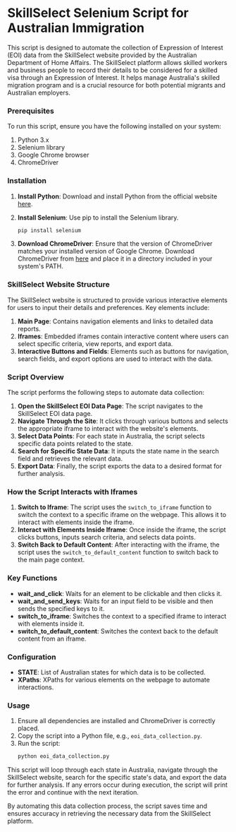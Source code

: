 # SkillSelect Selenium Script for Australian Immigration

This script is designed to automate the collection of Expression of Interest (EOI) data from the SkillSelect website provided by the Australian Department of Home Affairs. The SkillSelect platform allows skilled workers and business people to record their details to be considered for a skilled visa through an Expression of Interest. It helps manage Australia's skilled migration program and is a crucial resource for both potential migrants and Australian employers.

### Prerequisites

To run this script, ensure you have the following installed on your system:

1. Python 3.x
2. Selenium library
3. Google Chrome browser
4. ChromeDriver

### Installation

1. **Install Python**: Download and install Python from the official website [here](https://www.python.org/downloads/).

2. **Install Selenium**: Use pip to install the Selenium library.
   ```bash
   pip install selenium
   ```

3. **Download ChromeDriver**: Ensure that the version of ChromeDriver matches your installed version of Google Chrome. Download ChromeDriver from [here](https://sites.google.com/chromium.org/driver/downloads) and place it in a directory included in your system's PATH.

### SkillSelect Website Structure

The SkillSelect website is structured to provide various interactive elements for users to input their details and preferences. Key elements include:

1. **Main Page**: Contains navigation elements and links to detailed data reports.
2. **Iframes**: Embedded iframes contain interactive content where users can select specific criteria, view reports, and export data.
3. **Interactive Buttons and Fields**: Elements such as buttons for navigation, search fields, and export options are used to interact with the data.

### Script Overview

The script performs the following steps to automate data collection:

1. **Open the SkillSelect EOI Data Page**: The script navigates to the SkillSelect EOI data page.
2. **Navigate Through the Site**: It clicks through various buttons and selects the appropriate iframe to interact with the website's elements.
3. **Select Data Points**: For each state in Australia, the script selects specific data points related to the state.
4. **Search for Specific State Data**: It inputs the state name in the search field and retrieves the relevant data.
5. **Export Data**: Finally, the script exports the data to a desired format for further analysis.

### How the Script Interacts with Iframes

1. **Switch to Iframe**: The script uses the `switch_to_iframe` function to switch the context to a specific iframe on the webpage. This allows it to interact with elements inside the iframe.
2. **Interact with Elements Inside Iframe**: Once inside the iframe, the script clicks buttons, inputs search criteria, and selects data points.
3. **Switch Back to Default Content**: After interacting with the iframe, the script uses the `switch_to_default_content` function to switch back to the main page context.

### Key Functions

- **wait_and_click**: Waits for an element to be clickable and then clicks it.
- **wait_and_send_keys**: Waits for an input field to be visible and then sends the specified keys to it.
- **switch_to_iframe**: Switches the context to a specified iframe to interact with elements inside it.
- **switch_to_default_content**: Switches the context back to the default content from an iframe.

### Configuration

- **STATE**: List of Australian states for which data is to be collected.
- **XPaths**: XPaths for various elements on the webpage to automate interactions.

### Usage

1. Ensure all dependencies are installed and ChromeDriver is correctly placed.
2. Copy the script into a Python file, e.g., `eoi_data_collection.py`.
3. Run the script:
   ```bash
   python eoi_data_collection.py
   ```

This script will loop through each state in Australia, navigate through the SkillSelect website, search for the specific state's data, and export the data for further analysis. If any errors occur during execution, the script will print the error and continue with the next iteration.

By automating this data collection process, the script saves time and ensures accuracy in retrieving the necessary data from the SkillSelect platform.
